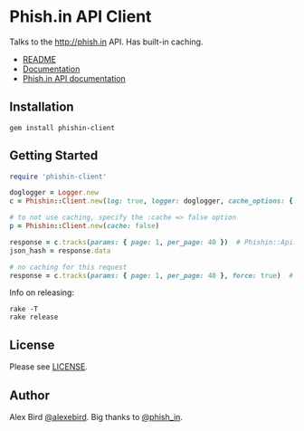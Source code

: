 # Phish.in API Client

Talks to the http://phish.in API. Has built-in caching.

- [README](https://github.com/alexebird/phishin-client/blob/master/README.md)
- [Documentation](http://rubydoc.info/gems/phishin-client)
- [Phish.in API documentation](http://phish.in/api-docs)

## Installation

    gem install phishin-client


## Getting Started

```ruby
require 'phishin-client'

doglogger = Logger.new
c = Phishin::Client.new(log: true, logger: doglogger, cache_options: { memcached_servers: ['localhost:11211'] })

# to not use caching, specify the :cache => false option
p = Phishin::Client.new(cache: false)

response = c.tracks(params: { page: 1, per_page: 40 })  # Phishin::Api::Response instance
json_hash = response.data

# no caching for this request
response = c.tracks(params: { page: 1, per_page: 40 }, force: true)  # Phishin::Api::Response instance
```

Info on releasing:

```
rake -T
rake release
```

## License

Please see [LICENSE](https://github.com/alexebird/phishin-client/blob/master/LICENSE.txt).


## Author

Alex Bird [@alexebird](https://twitter.com/alexebird).
Big thanks to [@phish_in](https://twitter.com/phish_in).
